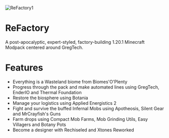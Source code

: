 ![ReFactory1](https://github.com/user-attachments/assets/0a8aea44-b377-4000-a72f-7240731c7a2a)
# ReFactory

A post-apocalyptic, expert-styled, factory-building 1.20.1 Minecraft Modpack centered around GregTech.

# Features
- Everything is a Wasteland biome from Biomes'O'Plenty
- Progress through the pack and make automated lines using GregTech, EnderIO and Thermal Foundation
- Restore the biosphere using Botania
- Manage your logistics using Applied Energistics 2
- Fight and survive the buffed Infernal Mobs using Apotheosis, Silent Gear and MrCrayfish's Guns
- Farm drops using Compact Mob Farms, Mob Grinding Utils, Easy Villagers and Botany Pots
- Become a designer with Rechiseled and Xtones Reworked

